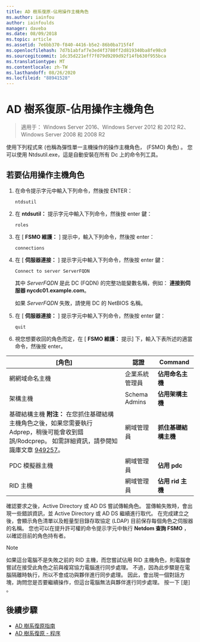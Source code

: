 ```yaml
---
title: AD 樹系復原-佔用操作主機角色
ms.author: iainfou
author: iainfoulds
manager: daveba
ms.date: 08/09/2018
ms.topic: article
ms.assetid: 7e6bb370-f840-4416-b5e2-86b0ba715f4f
ms.openlocfilehash: 7d7b1abfaf7e3ed4f3780ff2d819340ba8fe98c0
ms.sourcegitcommit: 1dc35d221eff7f079d9209d92f14fb630f955bca
ms.translationtype: MT
ms.contentlocale: zh-TW
ms.lasthandoff: 08/26/2020
ms.locfileid: "88941528"
---
```

# <a name="ad-forest-recovery---seizing-an-operations-master-role"></a>AD 樹系復原-佔用操作主機角色

>適用于： Windows Server 2016、Windows Server 2012 和 2012 R2、Windows Server 2008 和 2008 R2

使用下列程式來 (也稱為彈性單一主機操作的操作主機角色， (FSMO) 角色) 。 您可以使用 Ntdsutil.exe，這是自動安裝在所有 Dc 上的命令列工具。

## <a name="to-seize-an-operations-master-role"></a>若要佔用操作主機角色

1. 在命令提示字元中輸入下列命令，然後按 ENTER：

   ```
   ntdsutil
   ```

2. 在 **ntdsutil：** 提示字元中輸入下列命令，然後按 enter 鍵：

   ```
   roles
   ```

3. 在 [ **FSMO 維護：** ] 提示中，輸入下列命令，然後按 enter：

   ```
   connections
   ```

4. 在 [ **伺服器連接：** ] 提示字元中輸入下列命令，然後按 enter 鍵：

   ```
   Connect to server ServerFQDN
   ```

   其中 *ServerFQDN* 是此 DC (FQDN) 的完整功能變數名稱，例如： **連接到伺服器 nycdc01.example.com**。

   如果 *ServerFQDN* 失敗，請使用 DC 的 NetBIOS 名稱。

5. 在 [ **伺服器連接：** ] 提示字元中輸入下列命令，然後按 enter 鍵：

   ```
   quit
   ```

6. 視您想要收回的角色而定，在 [ **FSMO 維護：** 提示] 下，輸入下表所述的適當命令，然後按 enter。

|[角色]|認證|Command|
|----------|-----------------|-------------|
|網網域命名主機|企業系統管理員|**佔用命名主機**|
|架構主機|Schema Admins|**佔用架構主機**|
|基礎結構主機 **附注：**  在您抓住基礎結構主機角色之後，如果您需要執行 Adprep，稍後可能會收到錯誤/Rodcprep。 如需詳細資訊，請參閱知識庫文章 [949257](https://support.microsoft.com/kb/949257)。|網域管理員|**抓住基礎結構主機**|
|PDC 模擬器主機|網域管理員|**佔用 pdc**|
|RID 主機|網域管理員|**佔用 rid 主機**|

確認要求之後，Active Directory 或 AD DS 嘗試傳輸角色。 當傳輸失敗時，會出現一些錯誤資訊，並 Active Directory 或 AD DS 繼續進行取代。 在完成建立之後，會顯示角色清單以及輕量型目錄存取協定 (LDAP) 目前保存每個角色之伺服器的名稱。 您也可以在提升許可權的命令提示字元中執行 **Netdom 查詢 FSMO** ，以確認目前的角色持有者。

> [!NOTE]
> 如果這台電腦不是失敗之前的 RID 主機，而您嘗試佔用 RID 主機角色，則電腦會嘗試在接受此角色之前與複寫協力電腦進行同步處理。 不過，因為此步驟是在電腦隔離時執行，所以不會成功與夥伴進行同步處理。 因此，會出現一個對話方塊，詢問您是否要繼續操作，但這台電腦無法與夥伴進行同步處理。 按一下 [是] 。

## <a name="next-steps"></a>後續步驟

- [AD 樹系復原指南](AD-Forest-Recovery-Guide.md)
- [AD 樹系復原 - 程序](AD-Forest-Recovery-Procedures.md)
